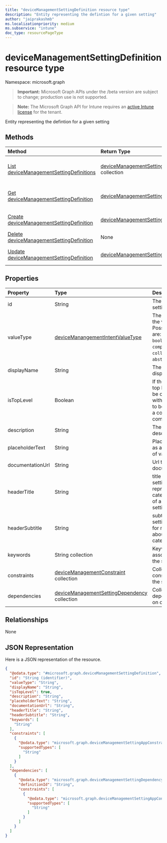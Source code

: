 ```yaml
---
title: "deviceManagementSettingDefinition resource type"
description: "Entity representing the defintion for a given setting"
author: "jaiprakashmb"
ms.localizationpriority: medium
ms.subservice: "intune"
doc_type: resourcePageType
---
```


# deviceManagementSettingDefinition resource type

Namespace: microsoft.graph
> **Important:** Microsoft Graph APIs under the /beta version are subject to change; production use is not supported.

> **Note:** The Microsoft Graph API for Intune requires an [active Intune license](https://go.microsoft.com/fwlink/?linkid=839381) for the tenant.


Entity representing the defintion for a given setting

## Methods
|Method|Return Type|Description|
|:---|:---|:---|
|[List deviceManagementSettingDefinitions](../api/intune-deviceintent-devicemanagementsettingdefinition-list.md)|[deviceManagementSettingDefinition](../resources/intune-deviceintent-devicemanagementsettingdefinition.md) collection|List properties and relationships of the [deviceManagementSettingDefinition](../resources/intune-deviceintent-devicemanagementsettingdefinition.md) objects.|
|[Get deviceManagementSettingDefinition](../api/intune-deviceintent-devicemanagementsettingdefinition-get.md)|[deviceManagementSettingDefinition](../resources/intune-deviceintent-devicemanagementsettingdefinition.md)|Read properties and relationships of the [deviceManagementSettingDefinition](../resources/intune-deviceintent-devicemanagementsettingdefinition.md) object.|
|[Create deviceManagementSettingDefinition](../api/intune-deviceintent-devicemanagementsettingdefinition-create.md)|[deviceManagementSettingDefinition](../resources/intune-deviceintent-devicemanagementsettingdefinition.md)|Create a new [deviceManagementSettingDefinition](../resources/intune-deviceintent-devicemanagementsettingdefinition.md) object.|
|[Delete deviceManagementSettingDefinition](../api/intune-deviceintent-devicemanagementsettingdefinition-delete.md)|None|Deletes a [deviceManagementSettingDefinition](../resources/intune-deviceintent-devicemanagementsettingdefinition.md).|
|[Update deviceManagementSettingDefinition](../api/intune-deviceintent-devicemanagementsettingdefinition-update.md)|[deviceManagementSettingDefinition](../resources/intune-deviceintent-devicemanagementsettingdefinition.md)|Update the properties of a [deviceManagementSettingDefinition](../resources/intune-deviceintent-devicemanagementsettingdefinition.md) object.|

## Properties
|Property|Type|Description|
|:---|:---|:---|
|id|String|The ID of the setting definition|
|valueType|[deviceManangementIntentValueType](../resources/intune-deviceintent-devicemanangementintentvaluetype.md)|The data type of the value. Possible values are: `integer`, `boolean`, `string`, `complex`, `collection`, `abstractComplex`.|
|displayName|String|The setting's display name|
|isTopLevel|Boolean|If the setting is top level, it can be configured without the need to be wrapped in a collection or complex setting|
|description|String|The setting's description|
|placeholderText|String|Placeholder text as an example of valid input|
|documentationUrl|String|Url to setting documentation|
|headerTitle|String|title of the setting header represents a category/section of a setting/settings|
|headerSubtitle|String|subtitle of the setting header for more details about the category/section|
|keywords|String collection|Keywords associated with the setting|
|constraints|[deviceManagementConstraint](../resources/intune-deviceintent-devicemanagementconstraint.md) collection|Collection of constraints for the setting value|
|dependencies|[deviceManagementSettingDependency](../resources/intune-deviceintent-devicemanagementsettingdependency.md) collection|Collection of dependencies on other settings|

## Relationships
None

## JSON Representation
Here is a JSON representation of the resource.
<!-- {
  "blockType": "resource",
  "keyProperty": "id",
  "@odata.type": "microsoft.graph.deviceManagementSettingDefinition"
}
-->
``` json
{
  "@odata.type": "#microsoft.graph.deviceManagementSettingDefinition",
  "id": "String (identifier)",
  "valueType": "String",
  "displayName": "String",
  "isTopLevel": true,
  "description": "String",
  "placeholderText": "String",
  "documentationUrl": "String",
  "headerTitle": "String",
  "headerSubtitle": "String",
  "keywords": [
    "String"
  ],
  "constraints": [
    {
      "@odata.type": "microsoft.graph.deviceManagementSettingAppConstraint",
      "supportedTypes": [
        "String"
      ]
    }
  ],
  "dependencies": [
    {
      "@odata.type": "microsoft.graph.deviceManagementSettingDependency",
      "definitionId": "String",
      "constraints": [
        {
          "@odata.type": "microsoft.graph.deviceManagementSettingAppConstraint",
          "supportedTypes": [
            "String"
          ]
        }
      ]
    }
  ]
}
```
